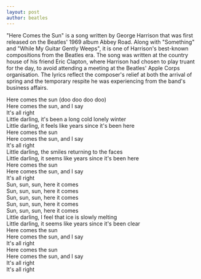 ```yaml
---
layout: post
author: beatles
---
```

"Here Comes the Sun" is a song written by George Harrison that was first released on the Beatles' 1969 album Abbey Road. Along with "Something" and "While My Guitar Gently Weeps", it is one of Harrison's best-known compositions from the Beatles era. The song was written at the country house of his friend Eric Clapton, where Harrison had chosen to play truant for the day, to avoid attending a meeting at the Beatles' Apple Corps organisation. The lyrics reflect the composer's relief at both the arrival of spring and the temporary respite he was experiencing from the band's business affairs.

Here comes the sun (doo doo doo doo)  
Here comes the sun, and I say  
It's all right  
Little darling, it's been a long cold lonely winter  
Little darling, it feels like years since it's been here  
Here comes the sun  
Here comes the sun, and I say  
It's all right  
Little darling, the smiles returning to the faces  
Little darling, it seems like years since it's been here  
Here comes the sun  
Here comes the sun, and I say  
It's all right  
Sun, sun, sun, here it comes  
Sun, sun, sun, here it comes  
Sun, sun, sun, here it comes  
Sun, sun, sun, here it comes  
Sun, sun, sun, here it comes  
Little darling, I feel that ice is slowly melting  
Little darling, it seems like years since it's been clear  
Here comes the sun  
Here comes the sun, and I say  
It's all right  
Here comes the sun  
Here comes the sun, and I say  
It's all right  
It's all right